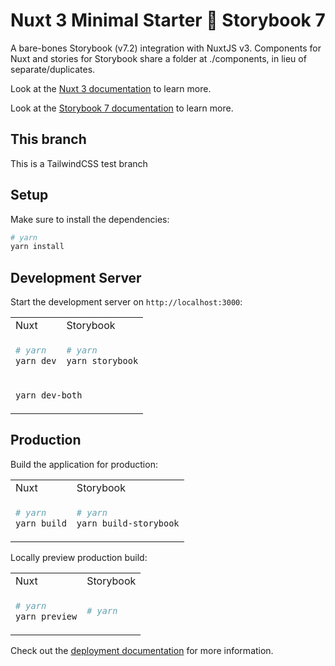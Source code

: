 # Nuxt 3 Minimal Starter 🤝 Storybook 7

A bare-bones Storybook (v7.2) integration with NuxtJS v3.
Components for Nuxt and stories for Storybook share a folder at
./components, in lieu of separate/duplicates.

Look at the [Nuxt 3 documentation](https://nuxt.com/docs/getting-started/introduction) to learn more.

Look at the [Storybook 7 documentation](https://storybook.js.org/docs/vue/get-started/install) to learn more.

## This branch

This is a TailwindCSS test branch

## Setup

Make sure to install the dependencies:

```bash
# yarn
yarn install
```

## Development Server

Start the development server on `http://localhost:3000`:

<table>
<tr>
<td>Nuxt</td>
<td>Storybook</td>
</tr>
<tr>
<td>

```bash
# yarn
yarn dev
```

</td>
<td>

```bash
# yarn
yarn storybook
```

</td>
<tr>
<td colspan="2">

```bash
yarn dev-both
```

</td>
</tr>
</table>

## Production

Build the application for production:

<table>
<tr>
<td> Nuxt </td> <td>Storybook</td>
</tr>
<tr>
<td>

```bash
# yarn
yarn build
```

</td>
<td>

```bash
# yarn
yarn build-storybook
```

</td>
</table>

Locally preview production build:

<table>
<tr>
<td> Nuxt </td> <td>Storybook</td>
</tr>
<tr>
<td>

```bash
# yarn
yarn preview
```

</td>
<td>

```bash
# yarn
```

</td>
</table>

Check out the [deployment documentation](https://nuxt.com/docs/getting-started/deployment) for more information.
